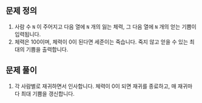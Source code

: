 ## 문제 정의

1. 사람 수 `N` 이 주어지고 다음 열에 `N` 개의 잃는 체력, 그 다음 열에 `N` 개의 얻는 기쁨이 입력됩니다.
2. 체력은 100이며, 체력이 0이 된다면 세준이는 죽습니다. 죽지 않고 얻을 수 있는 최대의 기쁨을 출력합니다.

## 문제 풀이

1. 각 사람별로 재귀하면서 인사합니다. 체력이 0이 되면 재귀를 종료하고, 매 재귀마다 최대 기쁨을 갱신합니다.